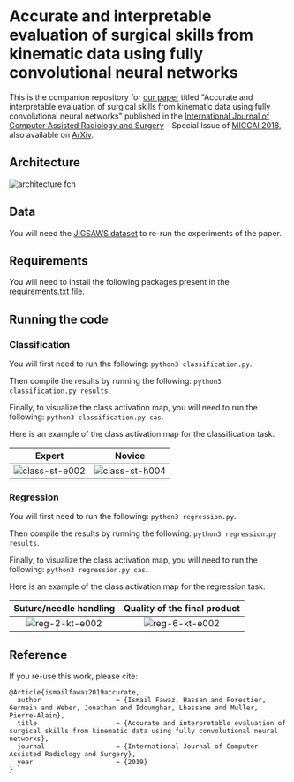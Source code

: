 # Accurate and interpretable evaluation of surgical skills from kinematic data using fully convolutional neural networks
This is the companion repository for [our paper](https://link.springer.com/article/10.1007/s11548-019-02039-4) titled "Accurate and interpretable evaluation of surgical skills from kinematic data using fully convolutional neural networks" published in the [International Journal of Computer Assisted Radiology and Surgery](https://link.springer.com/journal/11548) - Special Issue of [MICCAI 2018](https://www.springer.com/gp/book/9783030009335), also available on [ArXiv](https://arxiv.org/pdf/1908.07319.pdf). 

## Architecture
![architecture fcn](https://github.com/hfawaz/ijcars19/blob/master/archi-1.png)

## Data 
You will need the [JIGSAWS dataset](https://cirl.lcsr.jhu.edu/research/hmm/datasets/jigsaws_release/) to re-run the experiments of the paper.

## Requirements
You will need to install the following packages present in the [requirements.txt](https://github.com/hfawaz/ijcars19/blob/master/requirements.txt) file. 

## Running the code
### Classification
You will first need to run the following: ```python3 classification.py```. 

Then compile the results by running the following: ```python3 classification.py results```.

Finally, to visualize the class activation map, you will need to run the following: ```python3 classification.py cas```.

Here is an example of the class activation map for the classification task.

Expert             |  Novice
:-------------------------:|:-------------------------:
![class-st-e002](https://github.com/hfawaz/ijcars19/blob/master/class-st-e002-1.png)  |  ![class-st-h004](https://github.com/hfawaz/ijcars19/blob/master/class-st-h004-1.png)

### Regression
You will first need to run the following: ```python3 regression.py```.

Then compile the results by running the following: ```python3 regression.py results```.

Finally, to visualize the class activation map, you will need to run the following: ```python3 regression.py cas```.

Here is an example of the class activation map for the regression task.

Suture/needle handling             |  Quality of the final product
:-------------------------:|:-------------------------:
![reg-2-kt-e002](https://github.com/hfawaz/ijcars19/blob/master/reg-2-kt-e002-1.png)  |  ![reg-6-kt-e002](https://github.com/hfawaz/ijcars19/blob/master/reg-6-kt-e002-1.png)

## Reference
If you re-use this work, please cite:

```
@Article{ismailfawaz2019accurate,
  author                   = {Ismail Fawaz, Hassan and Forestier, Germain and Weber, Jonathan and Idoumghar, Lhassane and Muller, Pierre-Alain},
  title                    = {Accurate and interpretable evaluation of surgical skills from kinematic data using fully convolutional neural networks},
  journal                  = {International Journal of Computer Assisted Radiology and Surgery},
  year                     = {2019}
}
```
